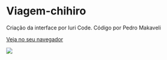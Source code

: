 # Viagem-chihiro
Criação da interface por Iuri Code.
Código por Pedro Makaveli

<a href="https://pedromakaveli.github.io/Viagem-chihiro">Veja no seu navegador</a>

<img src="https://i.imgur.com/LjM2IL4.png"/>
